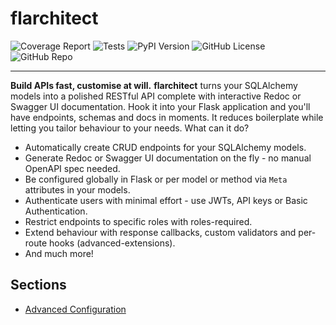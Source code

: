 # flarchitect

![Coverage Report](/_static/coverage.svg)
![Tests](https://github.com/lewis-morris/flarchitect/actions/workflows/run-unit-tests.yml/badge.svg?branch=master&event=push)
![PyPI Version](https://img.shields.io/pypi/v/flarchitect.svg)
![GitHub License](https://img.shields.io/github/license/lewis-morris/flarchitect)
![GitHub Repo](https://badgen.net/static/Repo/Github/blue?icon=github&link=https%3A%2F%2Fgithub.com%2Flewis-morris%2Fflarchitect)

---

**Build APIs fast, customise at will.**
**flarchitect** turns your SQLAlchemy models into a polished RESTful API complete with interactive Redoc or Swagger UI documentation.
Hook it into your Flask application and you'll have endpoints, schemas and docs in moments. It reduces boilerplate while letting you tailor behaviour to your needs.
What can it do?
- Automatically create CRUD endpoints for your SQLAlchemy models.
- Generate Redoc or Swagger UI documentation on the fly - no manual OpenAPI spec needed.
- Be configured globally in Flask or per model or method via `Meta` attributes in your models.
- Authenticate users with minimal effort - use JWTs, API keys or Basic Authentication.
- Restrict endpoints to specific roles with roles-required.
- Extend behaviour with response callbacks, custom validators and per-route hooks (advanced-extensions).
- And much more!

## Sections

- [Advanced Configuration](advanced-configuration.md)
